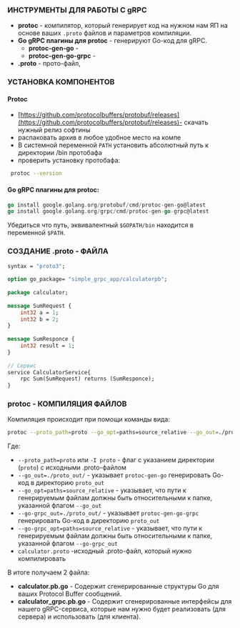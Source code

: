 
### ИНСТРУМЕНТЫ  ДЛЯ РАБОТЫ С gRPC
- **protoc** - компилятор, который генерирует код на нужном нам ЯП на основе ваших `.proto` файлов и параметров компиляции.
- **Go gRPC плагины для protoc** - генерируют Go-код для gRPC.
	- **protoc-gen-go** - 
	- **protoc-gen-go-grpc** - 
- **.proto** - прото-файл, 



### УСТАНОВКА КОМПОНЕНТОВ
#### Protoc
- [https://github.com/protocolbuffers/protobuf/releases](https://github.com/protocolbuffers/protobuf/releases)- скачать нужный релиз софтины
- распаковать архив в любое удобное место на компе
-  В системной переменной `PATH` установить абсолютный путь к директории /bin протобафа
- проверить установку протобафа: 
```bash
 protoc --version
```

#### Go gRPC плагины для protoc:
```go
go install google.golang.org/protobuf/cmd/protoc-gen-go@latest
go install google.golang.org/grpc/cmd/protoc-gen-go-grpc@latest
```
Убедиться что путь, эквивалентный `$GOPATH/bin` находится в переменной `$PATH`.


### СОЗДАНИЕ .proto - ФАЙЛА


```proto
syntax = "proto3";  
  
option go_package= "simple_grpc_app/calculatorpb";  
  
package calculator;  
  
message SumRequest {  
    int32 a = 1;  
    int32 b = 2;  
}  
  
message SumResponce {  
    int32 result = 1;  
}  
  
// Сервис  
service CalculatorService{  
    rpc Sum(SumRequest) returns (SumResponce);  
}
```

### protoc - КОМПИЛЯЦИЯ ФАЙЛОВ

Компиляция происходит при помощи команды вида: 
```bash
protoc --proto_path=proto --go_opt=paths=source_relative --go_out=./proto_out/ --go-grpc_out=./proto_out/ --go-grpc_opt=paths=source_relative calculator.proto
```
Где:
- `--proto_path=proto` или `-I proto` - флаг с указанием директории (`proto`) с исходными .proto-файлом 
- `--go_out=./proto_out/` - указывает `protoc-gen-go` генерировать Go-код в  директорию `proto_out`
- `--go_opt=paths=source_relative` - указывает, что пути к генерируемым файлам должны быть относительными к папке, указанной флагом `--go_out`
- `--go-grpc_out=./proto_out/` - указывает `protoc-gen-go-grpc` генерировать Go-код в  директорию `proto_out`
- `--go-grpc_opt=paths=source_relative` - указывает, что пути к генерируемым файлам должны быть относительными к папке, указанной флагом `--go-grpc_out`
- `calculator.proto` -исходный .proto-файл, который нужно компилировать

В итоге получаем 2 файла: 
- **calculator.pb.go** -  Содержит сгенерированные структуры Go для ваших Protocol Buffer сообщений.
- **calculator_grpc.pb.go** - Содержит сгенерированные интерфейсы для нашего gRPC-сервиса, которые нам нужно будет реализовать (для сервера) и использовать (для клиента).

